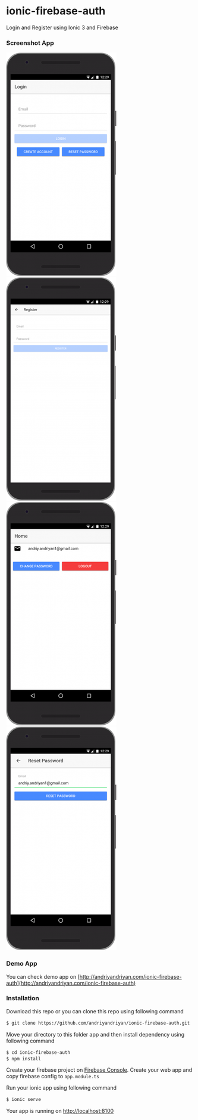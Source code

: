 # ionic-firebase-auth
Login and Register using Ionic 3 and Firebase

### Screenshot App

![alt text](Screenshots/login-page.png "Login Page")
![alt text](Screenshots/register-page.png "Register Page")
![alt text](Screenshots/home-page.png "Home Page")
![alt text](Screenshots/reset-password-page.png "Reset Password Page")


### Demo App
You can check demo app on [http://andriyandriyan.com/ionic-firebase-auth](http://andriyandriyan.com/ionic-firebase-auth)

### Installation
Download this repo or you can clone this repo using following command
```sh
$ git clone https://github.com/andriyandriyan/ionic-firebase-auth.git
```
Move your directory to this folder app and then install dependency using following command
```sh
$ cd ionic-firebase-auth
$ npm install
```
Create your firebase project on [Firebase Console](https://console.firebase.google.com/).
Create your web app and copy firebase config to `app.module.ts`

Run your ionic app using following command
```sh
$ ionic serve
```
Your app is running on [http://localhost:8100](http://localhost:8100)